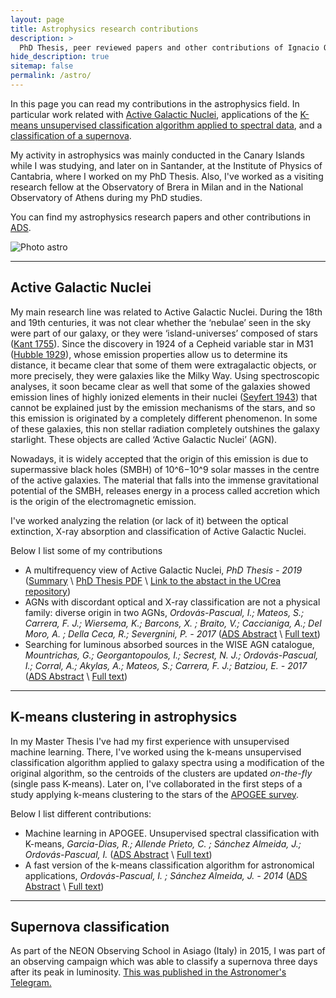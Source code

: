 ```yaml
---
layout: page
title: Astrophysics research contributions
description: >
  PhD Thesis, peer reviewed papers and other contributions of Ignacio Ordovás Pascual
hide_description: true
sitemap: false
permalink: /astro/
---
```


In this page you can read my contributions in the astrophysics field. In particular work related with [Active Galactic Nuclei](#active-galactic-nuclei), applications of the [K-means unsupervised classification algorithm applied to spectral data](#k-means-clustering-in-astrophysics), and a [classification of a supernova](#supernova-classification).

My activity in astrophysics was mainly conducted in the Canary Islands while I was studying, and later on in Santander, at the Institute of Physics of Cantabria, where I worked on my PhD Thesis. Also, I've worked as a visiting research fellow at the Observatory of Brera in Milan and in the National Observatory of Athens during my PhD studies. 

You can find my astrophysics research papers and other contributions in [ADS](https://ui.adsabs.harvard.edu/search/q=author%3A%22ordov%C3%A1s-pascual%22&sort=date%20desc%2C%20bibcode%20desc&p_=0).

![Photo astro](../../assets/img/intro/collage_astro.jpg)

---

## Active Galactic Nuclei

My main research line was related to Active Galactic Nuclei.
During the 18th and 19th centuries, it was not clear whether the ‘nebulae’ seen in the sky were part of
our galaxy, or they were ‘island-universes’ composed of stars ([Kant 1755](https://en.wikipedia.org/wiki/Universal_Natural_History_and_Theory_of_the_Heavens)). 
Since the discovery in 1924
of a Cepheid variable star in M31 ([Hubble 1929](https://articles.adsabs.harvard.edu/pdf/1929ApJ....69..103H)), 
whose emission properties allow us to determine its distance, it became clear that some of them were extragalactic
objects, or more precisely, they were galaxies like the Milky Way. Using spectroscopic analyses, it
soon became clear as well that some of the galaxies showed emission lines of highly ionized elements
in their nuclei ([Seyfert 1943](https://ui.adsabs.harvard.edu/abs/1943ApJ....97...28S/abstract)) that cannot be explained just by the emission mechanisms of the stars,
and so this emission is originated by a completely different phenomenon. In some of these galaxies,
this non stellar radiation completely outshines the galaxy starlight. These objects are called ‘Active
Galactic Nuclei’ (AGN).

Nowadays, it is widely accepted that the origin of this emission is due to supermassive black holes
(SMBH) of 10^6−10^9 solar masses in the centre of the active galaxies. The material that falls
into the immense gravitational potential of the SMBH, releases energy in a process called accretion
which is the origin of the electromagnetic emission.

I've worked analyzing the relation (or lack of it) between the optical extinction, X-ray absorption and classification of Active Galactic Nuclei. 

Below I list some of my contributions

- A multifrequency view of Active Galactic Nuclei, *PhD Thesis - 2019* ([Summary] \ [PhD Thesis PDF](https://repositorio.unican.es/xmlui/bitstream/handle/10902/18024/Tesis%20IOP.pdf?sequence=1&isAllowed=y) \ [Link to the abstact in the UCrea repository](https://repositorio.unican.es/xmlui/handle/10902/18024))
- AGNs with discordant optical and X-ray classification are not a physical family: diverse origin in two AGNs,  *Ordovás-Pascual, I.; Mateos, S.; Carrera, F. J.; Wiersema, K.; Barcons, X. ; Braito, V.; Caccianiga, A.; Del Moro, A. ; Della Ceca, R.; Severgnini, P. - 2017* ([ADS Abstract](https://ui.adsabs.harvard.edu/abs/2017MNRAS.469..693O/abstract) \ [Full text](https://academic.oup.com/mnras/article/469/1/693/3192211))
- Searching for luminous absorbed sources in the WISE AGN catalogue, *Mountrichas, G.; Georgantopoulos, I.; Secrest, N. J.; Ordovás-Pascual, I.; Corral, A.; Akylas, A.; Mateos, S.; Carrera, F. J.; Batziou, E. - 2017* ([ADS Abstract](https://ui.adsabs.harvard.edu/abs/2017MNRAS.468.3042M/abstract) \ [Full text](https://ui.adsabs.harvard.edu/link_gateway/2017MNRAS.468.3042M/PUB_HTML))

---

## K-means clustering in astrophysics

In my Master Thesis I've had my first experience with unsupervised machine learning. There, 
I've worked using the k-means unsupervised classification algorithm applied to galaxy spectra using
a modification of the original algorithm, so the centroids of the clusters are updated *on-the-fly* (single pass K-means).
Later on, I've collaborated in the first steps of a study applying k-means clustering to the stars of the [APOGEE survey](https://www.sdss.org/dr14/irspec/).

Below I list different contributions:

- Machine learning in APOGEE. Unsupervised spectral classification with K-means, *Garcia-Dias, R.; Allende Prieto, C. ; Sánchez Almeida, J.; Ordovás-Pascual, I.* ([ADS Abstract](https://ui.adsabs.harvard.edu/abs/2018A%26A...612A..98G/abstract) \ [Full text](https://ui.adsabs.harvard.edu/link_gateway/2018A%26A...612A..98G/PUB_HTML))
- A fast version of the k-means classification algorithm for astronomical applications, *Ordovás-Pascual, I. ; Sánchez Almeida, J. - 2014* ([ADS Abstract](https://ui.adsabs.harvard.edu/abs/2014A%26A...565A..53O/abstract) \ [Full text](https://ui.adsabs.harvard.edu/link_gateway/2014A%26A...565A..53O/PUB_HTML))


---

## Supernova classification

As part of the NEON Observing School in Asiago (Italy) in 2015, I was part of an observing campaign which was able to classify a supernova three days after its peak in luminosity. [This was published in the Astronomer's Telegram.](https://www.astronomerstelegram.org/?read=7120)   


[Summary]: agnphd.md